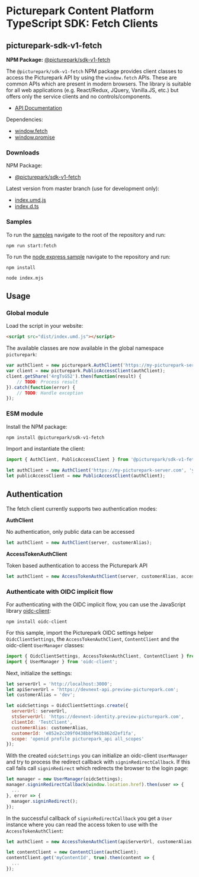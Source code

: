 # Picturepark Content Platform TypeScript SDK: Fetch Clients

## picturepark-sdk-v1-fetch

**NPM Package:** [@picturepark/sdk-v1-fetch](https://www.npmjs.com/package/@picturepark/sdk-v1-fetch)

The `@picturepark/sdk-v1-fetch` NPM package provides client classes to access the Picturepark API by using the `window.fetch` APIs. These are common APIs which are present in modern browsers. The library is suitable for all web applications (e.g. React/Redux, JQuery, Vanilla.JS, etc.) but offers only the service clients and no controls/components. 

- [API Documentation](https://rawgit.com/Picturepark/Picturepark.SDK.TypeScript/master/docs/picturepark-sdk-v1-fetch/api/index.html)

Dependencies: 

- [window.fetch](https://developer.mozilla.org/en-US/docs/Web/API/Fetch_API)
- [window.promise](https://developer.mozilla.org/en-US/docs/Web/JavaScript/Reference/Global_Objects/Promise)

### Downloads

NPM Package:

- [@picturepark/sdk-v1-fetch](https://www.npmjs.com/package/@picturepark/sdk-v1-fetch)

Latest version from master branch (use for development only): 

- [index.umd.js](https://rawgit.com/Picturepark/Picturepark.SDK.TypeScript/master/src/picturepark-sdk-v1-fetch/dist/index.umd.js)
- [index.d.ts](https://rawgit.com/Picturepark/Picturepark.SDK.TypeScript/master/src/picturepark-sdk-v1-fetch/dist/index.d.ts)

### Samples

To run the [samples](https://github.com/Picturepark/Picturepark.SDK.TypeScript/tree/master/src/picturepark-sdk-v1-fetch/samples) navigate to the root of the repository and run: 

    npm run start:fetch

To run the [node express sample](https://github.com/Picturepark/Picturepark.SDK.TypeScript/tree/master/src/picturepark-sdk-v1-fetch/samples/node-express) navigate to the repository and run: 

    npm install

    node index.mjs

## Usage

### Global module

Load the script in your website: 

```html
<script src="dist/index.umd.js"></script>
```

The available classes are now available in the global namespace `picturepark`: 

```js
var authClient = new picturepark.AuthClient('https://my-picturepark-server.com', 'yourCustomerAlias');
var client = new picturepark.PublicAccessClient(authClient);
client.getShare('4rgTsG52').then(function(result) {
    // TODO: Process result
}).catch(function(error) {
    // TODO: Handle exception
});
```

### ESM module

Install the NPM package: 

```
npm install @picturepark/sdk-v1-fetch
```

Import and instantiate the client:

```js
import { AuthClient, PublicAccessClient } from '@picturepark/sdk-v1-fetch';
 
let authClient = new AuthClient('https://my-picturepark-server.com', 'yourCustomerAlias');
let publicAccessClient = new PublicAccessClient(authClient);
```

## Authentication

The fetch client currently supports two authentication modes: 

**AuthClient**

No authentication, only public data can be accessed

```js
let authClient = new AuthClient(server, customerAlias);
```

**AccessTokenAuthClient**

Token based authentication to access the Picturepark API

```js
let authClient = new AccessTokenAuthClient(server, customerAlias, accessToken);
```

### Authenticate with OIDC implicit flow

For authenticating with the OIDC implicit flow, you can use the JavaScript library [oidc-client](https://github.com/IdentityModel/oidc-client-js): 

```
npm install oidc-client
```

For this sample, import the Picturepark OIDC settings helper `OidcClientSettings`, the `AccessTokenAuthClient`, `ContentClient` and the oidc-client `UserManager` classes:

```js
import { OidcClientSettings, AccessTokenAuthClient, ContentClient } from '@picturepark/sdk-v1-fetch';
import { UserManager } from 'oidc-client';
```

Next, initialize the settings: 

```js
let serverUrl = 'http://localhost:3000';
let apiServerUrl = 'https://devnext-api.preview-picturepark.com';
let customerAlias = 'dev';

let oidcSettings = OidcClientSettings.create({
  serverUrl: serverUrl,
  stsServerUrl: 'https://devnext-identity.preview-picturepark.com',
  clientId: 'TestClient',
  customerAlias: customerAlias,
  customerId: 'e852e2c209f0438bbf963b862d2ef1fa',
  scope: 'openid profile picturepark_api all_scopes'
});
```

With the created `oidcSettings` you can initialize an oidc-client `UserManager` and try to process the redirect callback with `signinRedirectCallback`. If this call fails call `signinRedirect` which redirects the browser to the login page: 

```js
let manager = new UserManager(oidcSettings);
manager.signinRedirectCallback(window.location.href).then(user => {
  ...
}, error => {
  manager.signinRedirect();
});
```

In the successful callback of `signinRedirectCallback` you get a `User` instance where you can read the access token to use with the `AccessTokenAuthClient`: 

```js
let authClient = new AccessTokenAuthClient(apiServerUrl, customerAlias, user.access_token);

let contentClient = new ContentClient(authClient);
contentClient.get('myContentId', true).then(content => {
  ...
});
```
